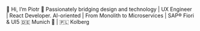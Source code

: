 👋 Hi, I’m Piotr
🧬 Passionately bridging design and technology | UX Engineer | React Developer. AI-oriented | From Monolith to Microservices | SAP® Fiori & UI5
🇩🇪 Munich 🥨 | 🇵🇱 Kolberg

<!---
Piotr21/Piotr21 is a ✨ special ✨ repository because its `README.md` (this file) appears on your GitHub profile.
You can click the Preview link to take a look at your changes.
--->
